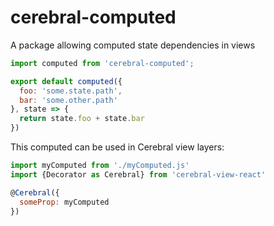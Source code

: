 # cerebral-computed
A package allowing computed state dependencies in views

```js
import computed from 'cerebral-computed';

export default computed({
  foo: 'some.state.path',
  bar: 'some.other.path'
}, state => {
  return state.foo + state.bar
})
```

This computed can be used in Cerebral view layers:

```js
import myComputed from './myComputed.js'
import {Decorator as Cerebral} from 'cerebral-view-react'

@Cerebral({
  someProp: myComputed
})
```
